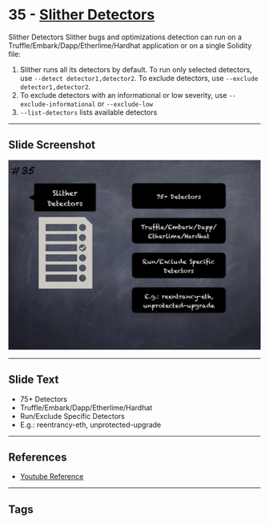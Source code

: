 
# 35 - [Slither Detectors](./Slither%20Detectors.md)

Slither Detectors Slither bugs and optimizations detection can run on a Truffle/Embark/Dapp/Etherlime/Hardhat application or on a single Solidity file:
1. Slither runs all its detectors by default. To run only selected detectors, use `--detect detector1,detector2`. To exclude detectors, use `--exclude detector1,detector2`.
2. To exclude detectors with an informational or low severity, use `--exclude-informational` or `--exclude-low`
3. `--list-detectors` lists available detectors
___
## Slide Screenshot
![035.png](../../images/6.%20Audit%20Techniques%20and%20Tools%20101/035.png)
___
## Slide Text
- 75+ Detectors
- Truffle/Embark/Dapp/Etherlime/Hardhat
- Run/Exclude Specific Detectors
- E.g.: reentrancy-eth, unprotected-upgrade
___
## References
- [Youtube Reference](https://youtu.be/QstpNY1IuqM?t=1020)
___
## Tags
